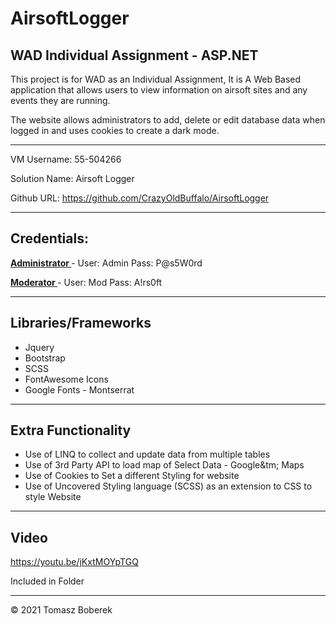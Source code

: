 # AirsoftLogger

## WAD Individual Assignment - ASP.NET ##

This project is for WAD as an Individual Assignment, It is A Web Based application that allows users to view information on airsoft sites and any events they are running.

The website allows administrators to add, delete or edit database data when logged in and uses cookies to create a dark mode.

<hr /> 

VM Username: 55-504266

Solution Name: Airsoft Logger

Github URL: https://github.com/CrazyOldBuffalo/AirsoftLogger

<hr />

<h2> Credentials: </h2>

<b> <u> Administrator </u> </b> - User: Admin      Pass: P@s5W0rd

<b> <u> Moderator </u> </b> - User: Mod      Pass: A!rs0ft

<hr />

<h2> Libraries/Frameworks </h2>

<ul>
  <li> Jquery </li>
  <li> Bootstrap </li>
  <li> SCSS </li>
  <li> FontAwesome Icons</li>
  <li> Google Fonts - Montserrat</li>
</ul>

<hr />

<h2> Extra Functionality </h2>

<ul>
  <li> Use of LINQ to collect and update data from multiple tables </li>
  <li> Use of 3rd Party API to load map of Select Data - Google&tm; Maps </li>
  <li> Use of Cookies to Set a different Styling for website </li>
  <li> Use of Uncovered Styling language (SCSS) as an extension to CSS to style Website </li>
</ul>

<hr />

<h2> Video </h2>

https://youtu.be/jKxtMOYpTGQ
  
Included in Folder

<hr />

&copy; 2021 Tomasz Boberek

